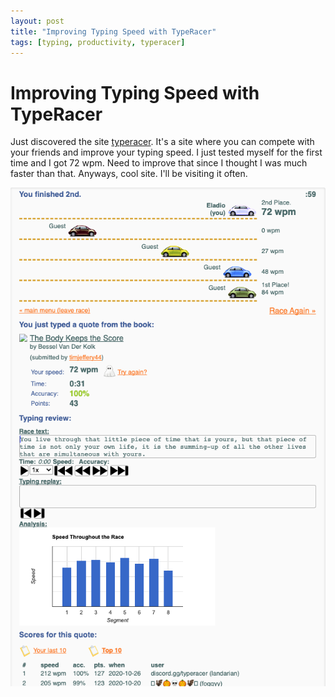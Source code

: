 ```yaml
---
layout: post
title: "Improving Typing Speed with TypeRacer"
tags: [typing, productivity, typeracer]
---
```


# Improving Typing Speed with TypeRacer

Just discovered the site [typeracer](https://play.typeracer.com/).  It's a site where you can compete with your friends and improve your typing speed.  I just tested myself for the first time and I got 72 wpm.  Need to improve that since I thought I was much faster than that.  Anyways, cool site.  I'll be visiting it often.

![Screen Shot 2020-11-18 at 4.41.29 PM](/assets/2020-11-11-going-paperless-with-adobe-scan-and-notion/Screen%20Shot%202020-11-18%20at%204.41.29%20PM.png)
